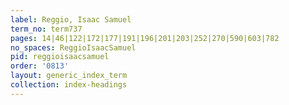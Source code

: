 ```yaml
---
label: Reggio, Isaac Samuel
term_no: term737
pages: 14|46|122|172|177|191|196|201|203|252|270|590|603|782
no_spaces: ReggioIsaacSamuel
pid: reggioisaacsamuel
order: '0813'
layout: generic_index_term
collection: index-headings
---
```

